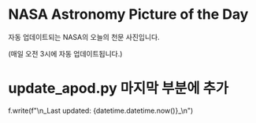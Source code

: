# NASA Astronomy Picture of the Day

자동 업데이트되는 NASA의 오늘의 천문 사진입니다.

(매일 오전 3시에 자동 업데이트됩니다.)

# update_apod.py 마지막 부분에 추가
f.write(f"\n_Last updated: {datetime.datetime.now()}_\n")